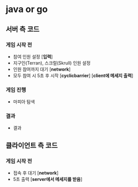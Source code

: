 # java or go

## 서버 측 코드

### 게임 시작 전

- 참여 인원 설정	[**입력**]
- 지구인(Terran), 스크럴(Skrull) 인원 설정
- 인원 참여까지 대기	[**network**]
- 모두 참여 시 5초 후 시작	[**cyclicbarrier**] [**client에 메세지 출력**]

### 게임 진행

- 마피아 탐색

### 결과

- 결과

## 클라이언트 측 코드

### 게임 시작 전

- 접속 후 대기	[**network**]
- 5초 출력	[**server에서 메세지를 받음**]
